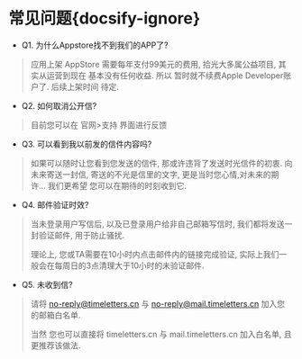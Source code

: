 # 常见问题{docsify-ignore}

- Q1. 为什么Appstore找不到我们的APP了?
> 应用上架 AppStore 需要每年支付99美元的费用, 拾光大多属公益项目, 其实从运营到现在 基本没有任何收益. 所以 暂时就不续费Apple Developer账户了. 后续上架时间 待定.
  
- Q2. 如何取消公开信?
> 目前您可以在 官网>支持 界面进行反馈

- Q3. 可以看到我以前发的信件内容吗?
> 如果可以随时让您看到您发送的信件, 那或许违背了发送时光信件的初衷. 向未来寄送一封信, 寄送的不光是信里的文字, 更是当时您心情,对未来的期许... 我们更希望 您可以在期待的时刻收到它.

- Q4. 邮件验证时效?
> 当未登录用户写信后, 以及已登录用户给非自己邮箱写信时, 我们都将发送一封验证邮件, 用于防止骚扰. 
> 
> 理论上, 您或TA需要在10小时内点击邮件内的链接完成验证, 实际上我们一般会在每周日的3点清理大于10小时的未验证邮件.

- Q5. 未收到信?
> 请将 no-reply@timeletters.cn 与 no-reply@mail.timeletters.cn 加入您的邮箱白名单.
>
> 当然 您也可以直接将 timeletters.cn 与 mail.timeletters.cn 加入白名单, 且更推荐该做法.